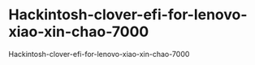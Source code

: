 # Hackintosh-clover-efi-for-lenovo-xiao-xin-chao-7000
Hackintosh-clover-efi-for-lenovo-xiao-xin-chao-7000
